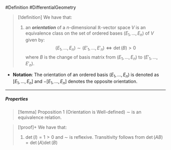 #Definition #DifferentialGeometry 

> [!definition]
> We have that:
> 1. an ***orientation*** of a $n$-dimensional $\mathbb{R}$-vector space $V$ is an equivalence class on the set of ordered bases $(E_{1},\dots,E_{n})$ of $V$ given by: $$(E_{1},\dots,E_{n})\sim(E'_{1},\dots,E'_{n})\iff \det(B)>0$$where $B$ is the change of basis matrix from $(E_{1},\dots,E_{n})$ to $(E'_{1},\dots,E'_{n})$.
- **Notation**: The orientation of an ordered basis $(E_{1},\dots,E_{n})$ is denoted as $[E_{1},\dots,E_{n}]$ and $-[E_{1},\dots,E_{n}]$ denotes the opposite orientation. 
---
##### Properties
> [!lemma] Proposition 1 (Orientation is Well-defined)
> $\sim$ is an equivalence relation.

> [!proof]+
> We have that:
> 1. $\det(I)=1>0$ and $\sim$ is reflexive. Transitivity follows from $\det(AB)=\det(A)\det(B)$